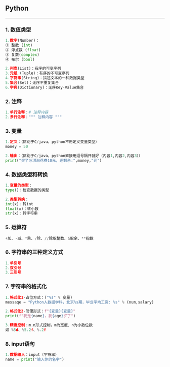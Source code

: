 ## Python
---
### 1. 数值类型
```python
1.数字(Number)：
① 整数 (int)
② 浮点数 (float)
③ 复数(complex)
④ 布尔 (bool)

2.列表(List)：有序的可变序列
3.元组 (Tuple)：有序的不可变序列
4.字符串(String)：描述文本的一种数据类型
5.集合(Set)：无序不重复集合
6.字典(Dictionary)：无序Key-Value集合
```

### 2. 注释
```python
1.单行注释：# 注释内容
2.多行注释：""" 注释内容 """
```

### 3. 变量
```python
1.定义：（区别于C/java，python不用定义变量类型）
money = 50

2.输出：（区别于C/java，python直接用逗号隔开就好（内容1,内容2,内容3））
print("买了冰淇淋花费10元，还剩余:",money,"元")
```

### 4. 数据类型和转换
```python
1.变量的类型：
type()：检查数据的类型

2.类型转换：
int(x)：转int
float(x)：转小数
str(x)：转字符串
```

### 5. 运算符
```python
+加、-减、*乘、/除、//除取整数、&取余、**指数
```

### 6. 字符串的三种定义方式
```python
1.单引号
2.双引号
3.三引号
```

### 7. 字符串的格式化
```python
1.格式化1-占位方式：("%s" % 变量)
messaqe = "Python人数据学科，北京%s期，毕业平均工资: %s" % (num,salary)

2.格式化2-简便形式：f"{变量}{变量}"
print(f"我是{name}，我{age}岁了")

3.精度控制：m.n形式控制，m为宽度、n为小数位数
如 %5d、%5.2f、%.2f
```

### 8. input语句
```python
1.数据输入：input（字符串）
name = print("输入你的名字")
```
